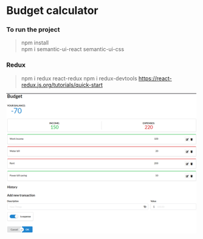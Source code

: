 # Budget calculator
### To run the project
> npm install<br>
> npm i semantic-ui-react semantic-ui-css

### Redux
> npm i redux react-redux
> npm i redux-devtools
> https://react-redux.js.org/tutorials/quick-start

<img src="budget.png" alt="drawing" width="500"/>

